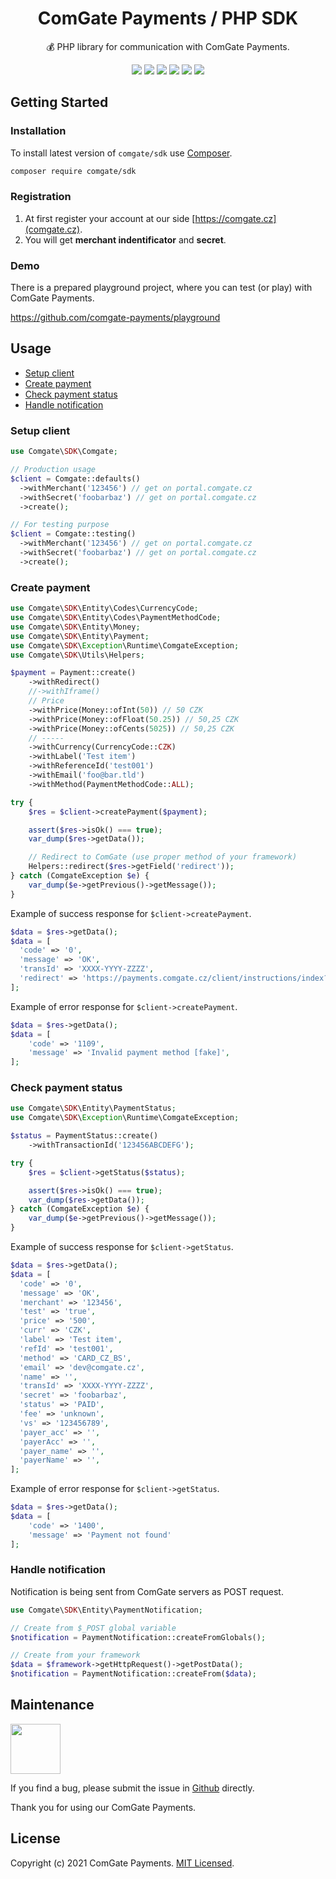 <h1 align=center>ComGate Payments / PHP SDK</h1>

<p align=center>
   💰 PHP library for communication with ComGate Payments.
</p>

<p align=center>
  <a href="https://github.com/comgate-payments/sdk-php/actions"><img src="https://badgen.net/github/checks/comgate-payments/sdk-php"></a>
  <a href="https://coveralls.io/r/comgate-payments/sdk-php"><img src="https://badgen.net/coveralls/c/github/comgate-payments/sdk-php"></a>
  <a href="https://packagist.org/packages/comgate-payments/sdk-php"><img src="https://badgen.net/packagist/dm/comgate-payments/sdk-php"></a>
  <a href="https://packagist.org/packages/comgate-payments/sdk-php"><img src="https://badgen.net/packagist/v/comgate-payments/sdk-php"></a>
  <a href="https://packagist.org/packages/comgate-payments/sdk-php"><img src="https://badgen.net/packagist/php/comgate-payments/sdk-php"></a>
  <a href="https://github.com/comgate-payments/sdk-php"><img src="https://badgen.net/github/license/comgate-payments/sdk-php"></a>
</p>

## Getting Started

### Installation

To install latest version of `comgate/sdk` use [Composer](https://getcomposer.com).

```bash
composer require comgate/sdk
```

### Registration

1. At first register your account at our side [https://comgate.cz](comgate.cz).
2. You will get **merchant indentificator** and **secret**.

### Demo

There is a prepared playground project, where you can test (or play) with ComGate Payments.

https://github.com/comgate-payments/playground

## Usage

- [Setup client](#setup-client)
- [Create payment](#create-payment)
- [Check payment status](#check-payment-status)
- [Handle notification](#handle-notification)

### Setup client

```php
use Comgate\SDK\Comgate;

// Production usage
$client = Comgate::defaults()
  ->withMerchant('123456') // get on portal.comgate.cz
  ->withSecret('foobarbaz') // get on portal.comgate.cz
  ->create();

// For testing purpose
$client = Comgate::testing()
  ->withMerchant('123456') // get on portal.comgate.cz
  ->withSecret('foobarbaz') // get on portal.comgate.cz
  ->create();
```

### Create payment

```php
use Comgate\SDK\Entity\Codes\CurrencyCode;
use Comgate\SDK\Entity\Codes\PaymentMethodCode;
use Comgate\SDK\Entity\Money;
use Comgate\SDK\Entity\Payment;
use Comgate\SDK\Exception\Runtime\ComgateException;
use Comgate\SDK\Utils\Helpers;

$payment = Payment::create()
    ->withRedirect()
    //->withIframe()
    // Price
    ->withPrice(Money::ofInt(50)) // 50 CZK
    ->withPrice(Money::ofFloat(50.25)) // 50,25 CZK
    ->withPrice(Money::ofCents(5025)) // 50,25 CZK
    // -----
    ->withCurrency(CurrencyCode::CZK)
    ->withLabel('Test item')
    ->withReferenceId('test001')
    ->withEmail('foo@bar.tld')
    ->withMethod(PaymentMethodCode::ALL);

try {
    $res = $client->createPayment($payment);

    assert($res->isOk() === true);
    var_dump($res->getData());

    // Redirect to ComGate (use proper method of your framework)
    Helpers::redirect($res->getField('redirect'));
} catch (ComgateException $e) {
    var_dump($e->getPrevious()->getMessage());
}
```

Example of success response for `$client->createPayment`.

```php
$data = $res->getData();
$data = [
  'code' => '0',
  'message' => 'OK',
  'transId' => 'XXXX-YYYY-ZZZZ',
  'redirect' => 'https://payments.comgate.cz/client/instructions/index?id=XXXX-YYYY-ZZZZ',
];
```

Example of error response for `$client->createPayment`.

```php
$data = $res->getData();
$data = [
    'code' => '1109',
    'message' => 'Invalid payment method [fake]',
];
```

### Check payment status

```php
use Comgate\SDK\Entity\PaymentStatus;
use Comgate\SDK\Exception\Runtime\ComgateException;

$status = PaymentStatus::create()
    ->withTransactionId('123456ABCDEFG');

try {
    $res = $client->getStatus($status);

    assert($res->isOk() === true);
    var_dump($res->getData());
} catch (ComgateException $e) {
    var_dump($e->getPrevious()->getMessage());
}
```

Example of success response for `$client->getStatus`.

```php
$data = $res->getData();
$data = [
  'code' => '0',
  'message' => 'OK',
  'merchant' => '123456',
  'test' => 'true',
  'price' => '500',
  'curr' => 'CZK',
  'label' => 'Test item',
  'refId' => 'test001',
  'method' => 'CARD_CZ_BS',
  'email' => 'dev@comgate.cz',
  'name' => '',
  'transId' => 'XXXX-YYYY-ZZZZ',
  'secret' => 'foobarbaz',
  'status' => 'PAID',
  'fee' => 'unknown',
  'vs' => '123456789',
  'payer_acc' => '',
  'payerAcc' => '',
  'payer_name' => '',
  'payerName' => '',
];
```

Example of error response for `$client->getStatus`.

```php
$data = $res->getData();
$data = [
    'code' => '1400',
    'message' => 'Payment not found'
];
```

### Handle notification

Notification is being sent from ComGate servers as POST request.

```php
use Comgate\SDK\Entity\PaymentNotification;

// Create from $_POST global variable
$notification = PaymentNotification::createFromGlobals();

// Create from your framework
$data = $framework->getHttpRequest()->getPostData();
$notification = PaymentNotification::createFrom($data);
```

## Maintenance

<a href="https://github.com/f3l1x">
    <img width="80" height="80" src="https://avatars.githubusercontent.com/f3l1x">
</a>

If you find a bug, please submit the issue in [Github](https://github.com/comgate-payments/sdk-php/issues) directly.

Thank you for using our ComGate Payments.

## License

Copyright (c) 2021 ComGate Payments. [MIT Licensed](LICENSE).

